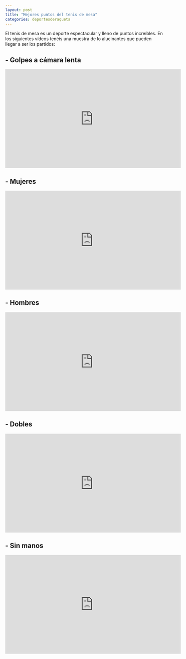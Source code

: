 ```yaml
---
layout: post
title: "Mejores puntos del tenis de mesa"
categories: deportesderaqueta
---
```


El tenis de mesa es un deporte espectacular y lleno de puntos increíbles. En los siguientes vídeos tenéis una muestra de lo alucinantes que pueden llegar a ser los partidos:

## - Golpes a cámara lenta

<iframe width="560" height="315" src="https://www.youtube.com/embed/GhUfR9ooNjU" title="YouTube video player" frameborder="0" allow="accelerometer; autoplay; clipboard-write; encrypted-media; gyroscope; picture-in-picture" allowfullscreen></iframe>

## - Mujeres

<iframe width="560" height="315" src="https://www.youtube.com/embed/NHHu71zG6w8" frameborder="0" allow="accelerometer; autoplay; encrypted-media; gyroscope; picture-in-picture" allowfullscreen></iframe>

## - Hombres

<iframe width="560" height="315" src="https://www.youtube.com/embed/WAfF7PbkZB8" frameborder="0" allow="accelerometer; autoplay; encrypted-media; gyroscope; picture-in-picture" allowfullscreen></iframe>

## - Dobles

<iframe width="560" height="315" src="https://www.youtube.com/embed/5XJR5F_cmVA" frameborder="0" allow="accelerometer; autoplay; encrypted-media; gyroscope; picture-in-picture" allowfullscreen></iframe>

## - Sin manos

<iframe width="560" height="315" src="https://www.youtube.com/embed/fmpXuyW0hgo" frameborder="0" allow="accelerometer; autoplay; encrypted-media; gyroscope; picture-in-picture" allowfullscreen></iframe>
